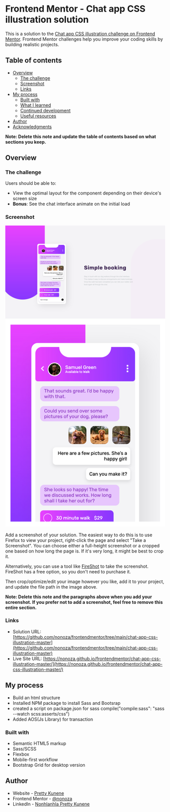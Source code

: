 # Frontend Mentor - Chat app CSS illustration solution

This is a solution to the [Chat app CSS illustration challenge on Frontend Mentor](https://www.frontendmentor.io/challenges/chat-app-css-illustration-O5auMkFqY). Frontend Mentor challenges help you improve your coding skills by building realistic projects. 

## Table of contents

- [Overview](#overview)
  - [The challenge](#the-challenge)
  - [Screenshot](#screenshot)
  - [Links](#links)
- [My process](#my-process)
  - [Built with](#built-with)
  - [What I learned](#what-i-learned)
  - [Continued development](#continued-development)
  - [Useful resources](#useful-resources)
- [Author](#author)
- [Acknowledgments](#acknowledgments)

**Note: Delete this note and update the table of contents based on what sections you keep.**

## Overview

### The challenge

Users should be able to:

- View the optimal layout for the component depending on their device's screen size
- **Bonus**: See the chat interface animate on the initial load

### Screenshot

![](./images/desktop.png)
![](./images/mobile.png)

Add a screenshot of your solution. The easiest way to do this is to use Firefox to view your project, right-click the page and select "Take a Screenshot". You can choose either a full-height screenshot or a cropped one based on how long the page is. If it's very long, it might be best to crop it.

Alternatively, you can use a tool like [FireShot](https://getfireshot.com/) to take the screenshot. FireShot has a free option, so you don't need to purchase it. 

Then crop/optimize/edit your image however you like, add it to your project, and update the file path in the image above.

**Note: Delete this note and the paragraphs above when you add your screenshot. If you prefer not to add a screenshot, feel free to remove this entire section.**

### Links

- Solution URL: [https://github.com/nonoza/frontendmentor/tree/main/chat-app-css-illustration-master](https://github.com/nonoza/frontendmentor/tree/main/chat-app-css-illustration-master)
- Live Site URL: [https://nonoza.github.io/frontendmentor/chat-app-css-illustration-master/](https://nonoza.github.io/frontendmentor/chat-app-css-illustration-master/)

## My process
- Build an html structure
- Installed NPM package to install Sass and Bootsrap
- created a script on package.json for sass compile("compile:sass": "sass --watch scss:asserts/css")
- Added AOS(Js Library) for transaction 

### Built with

- Semantic HTML5 markup
- Sass/SCSS
- Flexbox
- Mobile-first workflow
- Bootstrap Grid for desktop version




## Author

- Website - [Pretty Kunene](https://prettynkunene.co.za/)
- Frontend Mentor - [@nonoza](https://www.frontendmentor.io/profile/nonoza)
- LinkedIn - [Nonhlanhla Pretty Kunene](https://www.linkedin.com/in/nonhlanhla-pretty-kunene-784118a9/)


